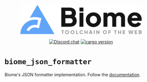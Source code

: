 <p align="center">
	<img alt="Biome - Toolchain of the web" width="400" src="https://raw.githubusercontent.com/biomejs/resources/main/svg/slogan-light-transparent.svg"/>
</p>

<div align="center">

[![Discord chat][discord-badge]][discord-url]
[![cargo version][cargo-badge]][cargo-url]

[discord-badge]:
	https://badgen.net/discord/online-members/BypW39g6Yc?icon=discord&label=discord&color=green
[discord-url]: https://biomejs.dev/chat
[cargo-badge]: https://badgen.net/crates/v/biome_json_formatter?&color=green
[cargo-url]: https://crates.io/crates/biome_json_formatter/

</div>

# `biome_json_formatter`

Biome's JSON formatter implementation. Follow the
[documentation](https://docs.rs/biome_json_formatter/).
